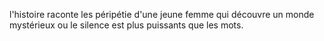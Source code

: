 
l'histoire raconte les péripétie d'une jeune 
femme qui découvre un monde mystérieux ou le silence 
est plus puissants que les mots.




